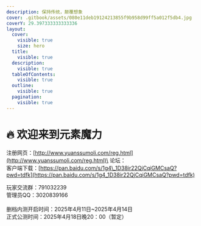 ```yaml
---
description: 保持传统，颠覆想象
cover: .gitbook/assets/080e11deb19124213855f9b958d99ff5a012f5db4.jpg
coverY: 29.397333333333336
layout:
  cover:
    visible: true
    size: hero
  title:
    visible: true
  description:
    visible: true
  tableOfContents:
    visible: true
  outline:
    visible: true
  pagination:
    visible: true
---
```


# 🔥 欢迎来到元素魔力

注册网页：[http://www.yuanssumoli.com/reg.html](http://www.yuanssumoli.com/reg.html)\
论坛：\
客户端下载：[https://pan.baidu.com/s/1g4\_1D38ir22QjCqiGMCsaQ?pwd=tdfk](https://pan.baidu.com/s/1g4_1D38ir22QjCqiGMCsaQ?pwd=tdfk)

玩家交流群：791032239\
管理员QQ：3020839166\
\
删档内测开启时间：2025年4月11日\~2025年4月14日\
正式公测时间：2025年4月18日晚20：00（暂定）
